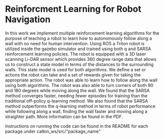 # Reinforcment Learning for Robot Navigation

In this work we implement multiple
reinforcement learning algorithms for the purpose of teaching
a robot to learn how to autonomously follow along a wall
with no need for human intervention. Using ROS a Triton
robot is utilized inside the gazebo simulator and trained using
both q and SARSA reinforcement learning policies. The robot
is equipped with a 3D laser scanning Li-DAR sensor which
provides 360 degree range data that allows us to construct
a state model in terms of the distances to the surrounding
walls. This state model is used for both algorithms. We define
a set or actions the robot can take and a set of rewards
given for taking the appropriate action. The robot was able
to learn how to follow along the wall using both algorithms.
The robot was also able to turn corners of both 90 and 180
degrees while moving along the wall. We found that the SARSA
method converges faster, needing fewer episodes for training
than the traditional off-policy q-learning method. We also found
that the SARSA method outperforms the q-learning method
in terms of robot performance while following along a wall,
finding the wall faster and moving along a straighter path. 
More information can be found in the PDF.

Instructions on running the code can be found in the README for 
each package under catkin_ws/src/"package_name"